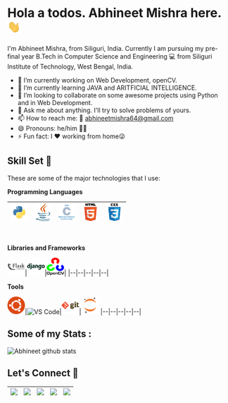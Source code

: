 <h1>Hola a todos. <a>Abhineet Mishra</a> here. <img  src="https://raw.githubusercontent.com/ABSphreak/ABSphreak/master/gifs/Hi.gif" width="30px"></h1>

I'm Abhineet Mishra, from Siliguri, India. Currently I am pursuing my pre-final year B.Tech in Computer Science and Engineering 💻 from Siliguri Institute of Technology, West Bengal, India.


- 🔭 I’m currently working on Web Development, openCV.
- 🌱 I’m currently learning JAVA and ARITFICIAL INTELLIGENCE.
- 👯 I’m looking to collaborate on some awesome projects using Python and in Web Development.
- 💬 Ask me about anything. I'll try to solve problems of yours.
- 📫 How to reach me: 📧 abhineetmishra64@gmail.com
- 😄 Pronouns: he/him 🧑🏻
- ⚡ Fun fact: I ❤️ working from home😜


## Skill Set :muscle:

These are some of the major technologies that I use:

**Programming Languages**

<img title="Python" alt="Python" width="40px" src="https://raw.githubusercontent.com/github/explore/master/topics/python/python.png" />|<img alt="Java" title="Java" width="40px" src="https://raw.githubusercontent.com/github/explore/master/topics/java/java.png">|<img title="C" alt="C" width="40px" src="https://raw.githubusercontent.com/github/explore/master/topics/c/c.png"> |<img title="HTML" alt="HTML" width="40px" src="https://raw.githubusercontent.com/github/explore/master/topics/html/html.png">| <img title="CSS" alt="CSS" width="40px" src="https://raw.githubusercontent.com/github/explore/master/topics/css/css.png">
|--|--|--|--|--|
<br>

**Libraries and Frameworks**

<img title="Flask" alt="Flask" width="40px" src="https://raw.githubusercontent.com/github/explore/master/topics/flask/flask.png">|<img title="django" alt="django" width="40px" src="https://raw.githubusercontent.com/github/explore/master/topics/django/django.png">|<img title="OpenCV" alt="OpenCV" width="40px" src="https://raw.githubusercontent.com/github/explore/master/topics/opencv/opencv.png">|
|--|--|--|--|--|
<br>


**Tools**

<img title="Ubuntu" alt="Ubuntu" width="40px" src="https://raw.githubusercontent.com/github/explore/master/topics/ubuntu/ubuntu.png">|<img title="VS Code" alt="VS Code" width="40px" src="https://img.icons8.com/fluent/48/000000/visual-studio-code-2019.png">|<img title="git" alt="git" width="40px" src="https://raw.githubusercontent.com/github/explore/master/topics/git/git.png">|<img title="Jupyter Notebook" alt="Jupyter" width="40px" src="https://raw.githubusercontent.com/github/explore/master/topics/jupyter-notebook/jupyter-notebook.png">
|--|--|--|--|--|
<br>

## Some of my Stats :

![Abhineet github stats](https://github-readme-stats.vercel.app/api?username=abhineetmishra64&show_icons=true&theme=tokyonight)
<br>

## Let's Connect :handshake:

<a href="https://www.linkedin.com/in/abhineet-mishra-323b6016b/"><img src="https://cdn2.iconfinder.com/data/icons/social-media-2285/512/1_Linkedin_unofficial_colored_svg-128.png" width="40"></a>|<a href="https://twitter.com/Abhineet64"><img src="https://cdn2.iconfinder.com/data/icons/social-media-2285/512/1_Twitter3_colored_svg-128.png" width="40"></a>|<a href="https://www.facebook.com/abhineet.mishra.35"><img src="https://cdn1.iconfinder.com/data/icons/social-media-2285/512/Colored_Facebook3_svg-128.png" width="40"></a>|<a href="mailto:abhineetmishra64@gmail.com"><img src="https://image.flaticon.com/icons/svg/281/281769.svg" width="40"></a>|<a href="https://www.instagram.com/abhineetmishra64/"><img src="https://cdn2.iconfinder.com/data/icons/social-media-2285/512/1_Instagram_colored_svg_1-128.png" width="40"></a>
|--|--|--|--|--|
